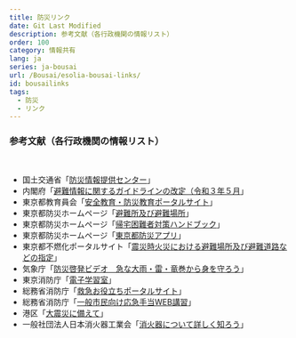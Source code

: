 ```yaml
---
title: 防災リンク
date: Git Last Modified
description: 参考文献（各行政機関の情報リスト）
order: 100
category: 情報共有
lang: ja
series: ja-bousai
url: /Bousai/esolia-bousai-links/
id: bousailinks
tags:
  - 防災
  - リンク
---
```


### 参考文献（各行政機関の情報リスト）​
​
- 国土交通省「[防災情報提供センター](https://www.mlit.go.jp/saigai/bosaijoho/)」​
- 内閣府「[避難情報に関するガイドラインの改定（令和３年５月](https://www.bousai.go.jp/oukyu/hinanjouhou/r3_hinanjouhou_guideline/)」​
- 東京都教育員会「[安全教育・防災教育ポータルサイト](https://www.anzenedu.metro.tokyo.lg.jp/link/)」​
- 東京都防災ホームページ「[避難所及び避難場所](https://www.bousai.metro.tokyo.lg.jp/bousai/1000026/1000316.html)」​
- 東京都防災ホームページ「[帰宅困難者対策ハンドブック](https://www.bousai.metro.tokyo.lg.jp/bousai/1000031/1001369.html)」​
- 東京都防災ホームページ「[東京都防災アプリ](https://www.bousai.metro.tokyo.lg.jp/1028747/index.html)」​
- 東京都不燃化ポータルサイト「[震災時火災における避難場所及び避難道路などの指定](https://www.funenka.metro.tokyo.lg.jp/evacuation/)」​
- 気象庁「[防災啓発ビデオ　急な大雨・雷・竜巻から身を守ろう](https://www.jma.go.jp/jma/kishou/books/cb_saigai_dvd/index.html)」​
- 東京消防庁「[電子学習室](https://www.tfd.metro.tokyo.lg.jp/learning/contents/mokuji.html)」​
- 総務省消防庁「[救急お役立ちポータルサイト](https://www.fdma.go.jp/publication/portal/post2.html)」​
- 総務省消防庁「[一般市民向け応急手当WEB講習](https://www.fdma.go.jp/relocation/kyukyukikaku/oukyu/index.html)」​
- 港区「[大震災に備えて](https://www.city.minato.tokyo.jp/bosai-anzen/bosai/daishinsai/index.html)」​
- 一般社団法人日本消火器工業会「[消火器について詳しく知ろう](https://www.jfema.or.jp/about/)」​